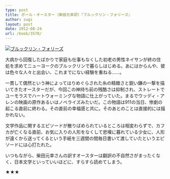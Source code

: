```yaml
---
type: post
title: ポール・オースター（柴田元幸訳）『ブルックリン・フォリーズ』
author: sugi
layout: post
date: 2012-08-24
url: /book/3578/
---
```

<a href="http://www.amazon.co.jp/exec/obidos/ASIN/4105217151/chezsugi-22/ref=nosim/" onclick="_gaq.push(['_trackEvent', 'outbound-article', 'http://www.amazon.co.jp/exec/obidos/ASIN/4105217151/chezsugi-22/ref=nosim/', '']);" name="amazletlink" target="_blank"><img src="http://i2.wp.com/ecx.images-amazon.com/images/I/514bx1LJIwL._SL160_.jpg?w=660" alt="ブルックリン・フォリーズ" class="alignleft" data-recalc-dims="1" /></a>

大病から回復したばかりで家庭も仕事もなくした初老の男性ネイサンが終の住処を求めてニューヨークのブルックリンで暮らしはじめる。あにはからんや、彼は色々な人々と出会い、これまでにない経験を重ねる……。

一貫して偶然という神によってはりめぐらされた糸の精緻さと鋭い鎌の一撃を描いてきたオースターだが、今回この神持ち前の残酷さは抑制され、ストレートでユーモラスでハートウォーミングな物語に仕上がっていた。まるでウッディ・アレンの映画の原作あるいはノベライズみたいだ。この物語は911の当日、惨劇の起こる直前に終わる。その直前の幸福感と共に。そのあとのことは直接的には描かれない。

文学作品に関するエピソードが散りばめられているところは相変わらずで、カフカが亡くなる直前、お気に入りの人形をなくして悲嘆に暮れている少女に、人形が遠くから送ってくるという手紙を三週間の間毎日書いて渡していたというエピソードには心打たれた。

いつもながら、柴田元幸さんの訳すオースターは翻訳の不自然さがまったくなく、日本文学といっていいほどに、すらすら読めてしまう。

★★★